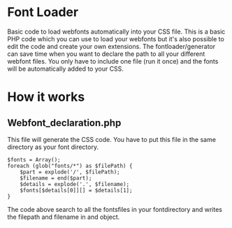 # Font Loader
Basic code to load webfonts automatically into your CSS file. This is a basic PHP code which you can use to load your webfonts but it's also possible to edit the code and create your own extensions. The fontloader/generator can save time when you want to declare the path to all your different webfont files. You only have to include one file (run it once) and the fonts will be automatically added to your CSS.

# How it works

<h2> Webfont_declaration.php </h2>

This file will generate the CSS code. You have to put this file in the same directory as your font directory. 

```
$fonts = Array();
foreach (glob("fonts/*") as $filePath) {
	$part = explode('/', $filePath);
    $filename = end($part);
    $details = explode('.', $filename);
    $fonts[$details[0]][] = $details[1];
}
```

The code above search to all the fontsfiles in your fontdirectory and writes the filepath and filename in and object.  



